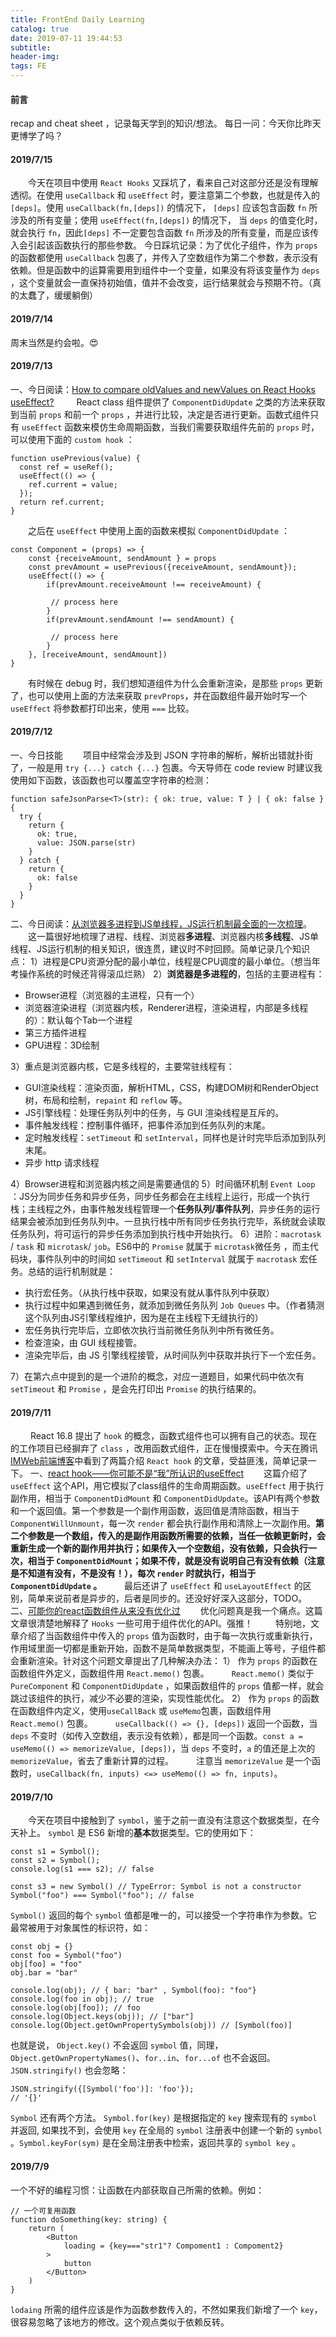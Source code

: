 ```yaml
---
title: FrontEnd Daily Learning
catalog: true
date: 2019-07-11 19:44:53
subtitle:
header-img:
tags: FE
---
```

#### 前言
recap and cheat sheet ，记录每天学到的知识/想法。
每日一问：今天你比昨天更博学了吗？


#### 2019/7/15
&emsp;&emsp;今天在项目中使用 `React Hooks` 又踩坑了，看来自己对这部分还是没有理解透彻。在使用 `useCallback` 和 `useEffect` 时，要注意第二个参数，也就是传入的 `[deps]`。使用 `useCallback(fn,[deps])` 的情况下， `[deps]` 应该包含函数 `fn` 所涉及的所有变量；使用 `useEffect(fn,[deps])` 的情况下， 当 `deps` 的值变化时，就会执行 `fn`，因此`[deps]` 不一定要包含函数 `fn` 所涉及的所有变量，而是应该传入会引起该函数执行的那些参数。
今日踩坑记录：为了优化子组件，作为 `props` 的函数都使用 `useCallback` 包裹了，并传入了空数组作为第二个参数，表示没有依赖。但是函数中的运算需要用到组件中一个变量，如果没有将该变量作为 `deps` ，这个变量就会一直保持初始值，值并不会改变，运行结果就会与预期不符。（真的太蠢了，缓缓躺倒）


#### 2019/7/14
周末当然是约会啦。😍


#### 2019/7/13
一、今日阅读：[How to compare oldValues and newValues on React Hooks useEffect?](https://stackoverflow.com/questions/53446020/how-to-compare-oldvalues-and-newvalues-on-react-hooks-useeffect)
&emsp;&emsp; React class 组件提供了 `ComponentDidUpdate` 之类的方法来获取到当前 `props` 和前一个 `props` ，并进行比较，决定是否进行更新。函数式组件只有 `useEffect` 函数来模仿生命周期函数，当我们需要获取组件先前的 `props` 时，可以使用下面的 `custom hook` ：
```
function usePrevious(value) {
  const ref = useRef();
  useEffect(() => {
    ref.current = value;
  });
  return ref.current;
}
```
&emsp;&emsp;之后在 `useEffect` 中使用上面的函数来模拟 `ComponentDidUpdate` ：
```
const Component = (props) => {
    const {receiveAmount, sendAmount } = props
    const prevAmount = usePrevious({receiveAmount, sendAmount});
    useEffect(() => {
        if(prevAmount.receiveAmount !== receiveAmount) {

         // process here
        }
        if(prevAmount.sendAmount !== sendAmount) {

         // process here
        }
    }, [receiveAmount, sendAmount])
}
```
&emsp;&emsp;有时候在 debug 时，我们想知道组件为什么会重新渲染，是那些 `props` 更新了，也可以使用上面的方法来获取 `prevProps`，并在函数组件最开始时写一个 `useEffect` 将参数都打印出来，使用 `===` 比较。 



#### 2019/7/12
一、今日技能
&emsp;&emsp;项目中经常会涉及到 JSON 字符串的解析，解析出错就扑街了，一般是用 `try {...} catch {...}` 包裹。今天导师在 code review 时建议我使用如下函数，该函数也可以覆盖空字符串的检测：
```
function safeJsonParse<T>(str): { ok: true, value: T } | { ok: false } {
  try {
    return {
      ok: true,
      value: JSON.parse(str)
    }
  } catch {
    return {
      ok: false
    }
  }
}
```
二、今日阅读：[从浏览器多进程到JS单线程，JS运行机制最全面的一次梳理](https://imweb.io/topic/5b72d4ef15554e6d3409f817)。
&emsp;&emsp;这一篇很好地梳理了进程、线程、浏览器**多进程**、浏览器内核**多线程**、JS单线程、JS运行机制的相关知识，很连贯，建议时不时回顾。简单记录几个知识点：
1）进程是CPU资源分配的最小单位，线程是CPU调度的最小单位。（想当年考操作系统的时候还背得滚瓜烂熟）
2）**浏览器是多进程的**，包括的主要进程有：
- Browser进程（浏览器的主进程，只有一个）
- 浏览器渲染进程（浏览器内核，Renderer进程，渲染进程，内部是多线程的）：默认每个Tab一个进程
- 第三方插件进程
- GPU进程：3D绘制

3）重点是浏览器内核，它是多线程的，主要常驻线程有：
- GUI渲染线程：渲染页面，解析HTML，CSS，构建DOM树和RenderObject树，布局和绘制，`repaint` 和 `reflow` 等。
- JS引擎线程：处理任务队列中的任务，与 GUI 渲染线程是互斥的。
- 事件触发线程：控制事件循环，把事件添加到任务队列的末尾。
- 定时触发线程：`setTimeout` 和 `setInterval`，同样也是计时完毕后添加到队列末尾。
- 异步 http 请求线程

4）Browser进程和浏览器内核之间是需要通信的
5）时间循环机制 `Event Loop` ：JS分为同步任务和异步任务，同步任务都会在主线程上运行，形成一个执行栈；主线程之外，由事件触发线程管理一个**任务队列/事件队列**，异步任务的运行结果会被添加到任务队列中。一旦执行栈中所有同步任务执行完毕，系统就会读取任务队列，将可运行的异步任务添加到执行栈中开始执行。 
6）进阶：`macrotask` / `task` 和 `microtask`/ `job`。ES6中的 `Promise` 就属于 `microtask`微任务 ，而主代码块，事件队列中的时间如 `setTimeout` 和 `setInterval` 就属于 `macrotask` 宏任务。总结的运行机制就是：
- 执行宏任务。（从执行栈中获取，如果没有就从事件队列中获取）
- 执行过程中如果遇到微任务，就添加到微任务队列 `Job Queues` 中。（作者猜测这个队列由JS引擎线程维护，因为是在主线程下无缝执行的）
- 宏任务执行完毕后，立即依次执行当前微任务队列中所有微任务。
- 检查渲染，由 GUI 线程接管。
- 渲染完毕后，由 JS 引擎线程接管，从时间队列中获取并执行下一个宏任务。

7）在第六点中提到的是一个进阶的概念，对应一道题目，如果代码中依次有 `setTimeout` 和 `Promise` ，是会先打印出 `Promise` 的执行结果的。


#### 2019/7/11
&emsp;&emsp; React 16.8 提出了 `hook` 的概念，函数式组件也可以拥有自己的状态。现在的工作项目已经摒弃了 `class` ，改用函数式组件，正在慢慢摸索中。今天在腾讯[IMWeb前端博客](http://imweb.io/)中看到了两篇介绍 `React hook` 的文章，受益匪浅，简单记录一下。
 一、[react hook——你可能不是“我”所认识的useEffect](https://imweb.io/topic/5cd845cadcd62f86299fcd76)
&emsp;&emsp;这篇介绍了 `useEffect` 这个API，用它模拟了class组件的生命周期函数。`useEffect` 用于执行副作用，相当于 `ComponentDidMount` 和 `ComponentDidUpdate`。该API有两个参数和一个返回值。第一个参数是一个副作用函数，返回值是清除函数，相当于 `ComponentWillUnmount`，每一次 `render` 都会执行副作用和清除上一次副作用。**第二个参数是一个数组，传入的是副作用函数所需要的依赖，当任一依赖更新时，会重新生成一个新的副作用并执行；如果传入一个空数组，没有依赖，只会执行一次，相当于 `ComponentDidMount`；如果不传，就是没有说明自己有没有依赖（注意是不知道有没有，不是没有！），每次 `render` 时就执行，相当于 `ComponentDidUpdate` 。**
&emsp;&emsp; 最后还讲了 `useEffect` 和 `useLayoutEffect` 的区别，简单来说前者是异步的，后者是同步的。还没好好深入这部分，TODO。
二、[可能你的react函数组件从来没有优化过](https://imweb.io/topic/5d1e3657f7b5692b080f2651)
&emsp;&emsp;优化问题真是我一个痛点。这篇文章很清楚地解释了 `Hooks` 一些可用于组件优化的API。强推！
&emsp;&emsp; 特别地，文章介绍了当函数组件中传入的 `props` 值为函数时，由于每一次执行或重新执行，作用域里面一切都是重新开始，函数不是简单数据类型，不能画上等号，子组件都会重新渲染。针对这个问题文章提出了几种解决办法：
1） 作为 `props` 的函数在函数组件外定义，函数组件用 `React.memo()` 包裹。
 &emsp;&emsp; `React.memo()` 类似于 `PureComponent` 和 `ComponentDidUpdate` ，如果函数组件的 `props` 值都一样，就会跳过该组件的执行，减少不必要的渲染，实现性能优化。
2） 作为 `props` 的函数在函数组件内定义，使用`useCallBack` 或 `useMemo`包裹，函数组件用 `React.memo()` 包裹。
&emsp;&emsp; `useCallback(() => {}, [deps])` 返回一个函数，当 `deps` 不变时（如传入空数组，表示没有依赖），都是同一个函数。`const a = useMemo(() => memorizeValue, [deps])`，当 `deps` 不变时，`a` 的值还是上次的 `memorizeValue`，省去了重新计算的过程。
&emsp;&emsp; 注意当 `memorizeValue` 是一个函数时，`useCallback(fn, inputs) <=> useMemo(() => fn, inputs)`。


#### 2019/7/10
&emsp;&emsp;今天在项目中接触到了 `symbol`，鉴于之前一直没有注意这个数据类型，在今天补上。 `symbol` 是 ES6 新增的**基本**数据类型。它的使用如下：
```
const s1 = Symbol();
const s2 = Symbol();
console.log(s1 === s2); // false

const s3 = new Symbol() // TypeError: Symbol is not a constructor
Symbol("foo") === Symbol("foo"); // false
```
`Symbol()` 返回的每个 `symbol` 值都是唯一的，可以接受一个字符串作为参数。它最常被用于对象属性的标识符，如：
```
const obj = {}
const foo = Symbol("foo")
obj[foo] = "foo"
obj.bar = "bar"

console.log(obj); // { bar: "bar" , Symbol(foo): "foo"}
console.log(foo in obj); // true
console.log(obj[foo]); // foo
console.log(Object.keys(obj)); // ["bar"]
console.log(Object.getOwnPropertySymbols(obj)) // [Symbol(foo)]
```
也就是说， `Object.key()` 不会返回 `symbol` 值，同理，`Object.getOwnPropertyNames()`、`for..in`、`for...of` 也不会返回。`JSON.stringify()` 也会忽略：
```
JSON.stringify({[Symbol('foo')]: 'foo'});                 
// '{}'
```
`Symbol` 还有两个方法。 `Symbol.for(key)` 是根据指定的 `key` 搜索现有的 `symbol` 并返回, 如果找不到，会使用 `key` 在全局的 `symbol` 注册表中创建一个新的 `symbol` 。`Symbol.keyFor(sym)` 是在全局注册表中检索，返回共享的 `symbol key` 。


#### 2019/7/9
一个不好的编程习惯：让函数在内部获取自己所需的依赖。例如：
```
// 一个可复用函数
function doSomething(key: string) {
    return (
        <Button
            loading = {key==="str1"? Compoment1 : Compoment2}
        >
            button
        </Button>
    )
}
```
`lodaing` 所需的组件应该是作为函数参数传入的，不然如果我们新增了一个 `key`，很容易忽略了该地方的修改。这个观点类似于依赖反转。